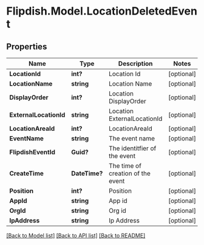 # Flipdish.Model.LocationDeletedEvent
## Properties

Name | Type | Description | Notes
------------ | ------------- | ------------- | -------------
**LocationId** | **int?** | Location Id | [optional] 
**LocationName** | **string** | Location Name | [optional] 
**DisplayOrder** | **int?** | Location DisplayOrder | [optional] 
**ExternalLocationId** | **string** | Location ExternalLocationId | [optional] 
**LocationAreaId** | **int?** | LocationAreaId | [optional] 
**EventName** | **string** | The event name | [optional] 
**FlipdishEventId** | **Guid?** | The identitfier of the event | [optional] 
**CreateTime** | **DateTime?** | The time of creation of the event | [optional] 
**Position** | **int?** | Position | [optional] 
**AppId** | **string** | App id | [optional] 
**OrgId** | **string** | Org id | [optional] 
**IpAddress** | **string** | Ip Address | [optional] 

[[Back to Model list]](../README.md#documentation-for-models) [[Back to API list]](../README.md#documentation-for-api-endpoints) [[Back to README]](../README.md)

